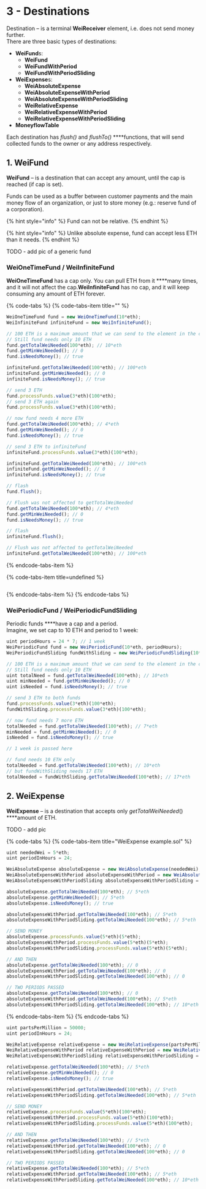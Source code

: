 # 3 - Destinations

Destination – is a terminal **WeiReceiver** element, i.e. does not send money further.   
There are three basic types of destinations: 

* **WeiFund**s:
  * **WeiFund**
  * **WeiFundWithPeriod**
  * **WeiFundWithPeriodSliding**
* **WeiExpense**s:
  * **WeiAbsoluteExpense**
  * **WeiAbsoluteExpenseWithPeriod**
  * **WeiAbsoluteExpenseWithPeriodSliding**
  * **WeiRelativeExpense**
  * **WeiRelativeExpenseWithPeriod**
  * **WeiRelativeExpenseWithPeriodSliding**
* **MoneyflowTable**

Each destination has _flush\(\)_ and _flushTo\(\)_ ****functions, that will send collected funds to the owner or any address respectively.

## 1. WeiFund

**WeiFund** – is a destination that can accept any amount, until the cap is reached \(if cap is set\). 

Funds can be used as a buffer between customer payments and the main money flow of an organization, or just to store money \(e.g.: reserve fund of a corporation\).

{% hint style="info" %}
Fund can not be relative.
{% endhint %}

{% hint style="info" %}
Unlike absolute expense, fund can accept less ETH than it needs.
{% endhint %}

TODO - add pic of a generic fund

### WeiOneTimeFund / WeiInfiniteFund

**WeiOneTimeFund** has a cap only. You can pull ETH from it ****many times, and it will not affect the cap.**WeiInfiniteFund** has no cap, and it will keep consuming any amount of ETH forever.

{% code-tabs %}
{% code-tabs-item title="" %}
```javascript
WeiOneTimeFund fund = new WeiOneTimeFund(10*eth);
WeiInfiniteFund infiniteFund = new WeiInfiniteFund();

// 100 ETH is a maximum amount that we can send to the element in the current case
// Still fund needs only 10 ETH
fund.getTotalWeiNeeded(100*eth); // 10*eth
fund.getMinWeiNeeded(); // 0
fund.isNeedsMoney(); // true

infiniteFund.getTotalWeiNeeded(100*eth); // 100*eth
infiniteFund.getMinWeiNeeded(); // 0
infiniteFund.isNeedsMoney(); // true

// send 3 ETH
fund.processFunds.value(3*eth)(100*eth);
// send 3 ETH again
fund.processFunds.value(3*eth)(100*eth);

// now fund needs 4 more ETH
fund.getTotalWeiNeeded(100*eth); // 4*eth
fund.getMinWeiNeeded(); // 0
fund.isNeedsMoney(); // true

// send 3 ETH to infiniteFund
infiniteFund.processFunds.value(3*eth)(100*eth);

infiniteFund.getTotalWeiNeeded(100*eth); // 100*eth
infiniteFund.getMinWeiNeeded(); // 0
infiniteFund.isNeedsMoney(); // true

// flash
fund.flush();

// Flush was not affected to getTotalWeiNeeded
fund.getTotalWeiNeeded(100*eth); // 4*eth
fund.getMinWeiNeeded(); // 0
fund.isNeedsMoney(); // true

// flash
infiniteFund.flush();

// Flush was not affected to getTotalWeiNeeded
infiniteFund.getTotalWeiNeeded(100*eth); // 100*eth
```
{% endcode-tabs-item %}

{% code-tabs-item title=undefined %}
```

```
{% endcode-tabs-item %}
{% endcode-tabs %}

### WeiPeriodicFund / WeiPeriodicFundSliding 

Periodic funds ****have a cap and a period.  
Imagine, we set cap to 10 ETH and period to 1 week:

```javascript
uint periodHours = 24 * 7; // 1 week
WeiPeriodicFund fund = new WeiPeriodicFund(10*eth, periodHours);
WeiPeriodicFundSliding fundWithSliding = new WeiPeriodicFundSliding(10*eth, periodHours);

// 100 ETH is a maximum amount that we can send to the element in the current case
// Still fund needs only 10 ETH
uint totalNeed = fund.getTotalWeiNeeded(100*eth); // 10*eth
uint minNeeded = fund.getMinWeiNeeded(); // 0
uint isNeeded = fund.isNeedsMoney(); // true

// send 3 ETH to both funds
fund.processFunds.value(3*eth)(100*eth);
fundWithSliding.processFunds.value(3*eth)(100*eth);

// now fund needs 7 more ETH
totalNeeded = fund.getTotalWeiNeeded(100*eth); // 7*eth
minNeeded = fund.getMinWeiNeeded(); // 0
isNeeded = fund.isNeedsMoney(); // true

// 1 week is passed here

// fund needs 10 ETH only
totalNeeded = fund.getTotalWeiNeeded(100*eth); // 10*eth
// but fundWithSliding needs 17 ETH
totalNeeded = fundWithSliding.getTotalWeiNeeded(100*eth); // 17*eth

```

## 2. WeiExpense

**WeiExpense** – is a destination that accepts only _getTotalWeiNeeded_\(\) ****amount of ETH.  
    
TODO - add pic

{% code-tabs %}
{% code-tabs-item title="WeiExpense example.sol" %}
```javascript
uint neededWei = 5*eth;
uint periodInHours = 24;

WeiAbsoluteExpense absoluteExpense = new WeiAbsoluteExpense(neededWei);
WeiAbsoluteExpenseWithPeriod absoluteExpenseWithPeriod = new WeiAbsoluteExpenseWithPeriod(neededWei, periodInHours);
WeiAbsoluteExpenseWithPeriodSliding absoluteExpenseWithPeriodSliding = new WeiAbsoluteExpenseWithPeriodSliding(neededWei, periodInHours);

absoluteExpense.getTotalWeiNeeded(100*eth); // 5*eth
absoluteExpense.getMinWeiNeeded(); // 5*eth
absoluteExpense.isNeedsMoney(); // true

absoluteExpenseWithPeriod.getTotalWeiNeeded(100*eth); // 5*eth
absoluteExpenseWithPeriodSliding.getTotalWeiNeeded(100*eth); // 5*eth

// SEND MONEY
absoluteExpense.processFunds.value(5*eth)(5*eth);
absoluteExpenseWithPeriod.processFunds.value(5*eth)(5*eth);
absoluteExpenseWithPeriodSliding.processFunds.value(5*eth)(5*eth);

// AND THEN
absoluteExpense.getTotalWeiNeeded(100*eth); // 0
absoluteExpenseWithPeriod.getTotalWeiNeeded(100*eth); // 0
absoluteExpenseWithPeriodSliding.getTotalWeiNeeded(100*eth); // 0

// TWO PERIODS PASSED
absoluteExpense.getTotalWeiNeeded(100*eth); // 0
absoluteExpenseWithPeriod.getTotalWeiNeeded(100*eth); // 5*eth
absoluteExpenseWithPeriodSliding.getTotalWeiNeeded(100*eth); // 10*eth
```
{% endcode-tabs-item %}
{% endcode-tabs %}

```javascript
uint partsPerMillion = 50000;
uint periodInHours = 24;

WeiRelativeExpense relativeExpense = new WeiRelativeExpense(partsPerMillion);
WeiRelativeExpenseWithPeriod relativeExpenseWithPeriod = new WeiRelativeExpenseWithPeriod(partsPerMillion, periodInHours);
WeiRelativeExpenseWithPeriodSliding relativeExpenseWithPeriodSliding = new WeiRelativeExpenseWithPeriodSliding(partsPerMillion, periodInHours);

relativeExpense.getTotalWeiNeeded(100*eth); // 5*eth
relativeExpense.getMinWeiNeeded(); // 0
relativeExpense.isNeedsMoney(); // true

relativeExpenseWithPeriod.getTotalWeiNeeded(100*eth); // 5*eth
relativeExpenseWithPeriodSliding.getTotalWeiNeeded(100*eth); // 5*eth

// SEND MONEY
relativeExpense.processFunds.value(5*eth)(100*eth);
relativeExpenseWithPeriod.processFunds.value(5*eth)(100*eth);
relativeExpenseWithPeriodSliding.processFunds.value(5*eth)(100*eth);

// AND THEN
relativeExpense.getTotalWeiNeeded(100*eth); // 5*eth
relativeExpenseWithPeriod.getTotalWeiNeeded(100*eth); // 0
relativeExpenseWithPeriodSliding.getTotalWeiNeeded(100*eth); // 0

// TWO PERIODS PASSED
relativeExpense.getTotalWeiNeeded(100*eth); // 5*eth
relativeExpenseWithPeriod.getTotalWeiNeeded(100*eth); // 5*eth
relativeExpenseWithPeriodSliding.getTotalWeiNeeded(100*eth); // 10*eth
```



